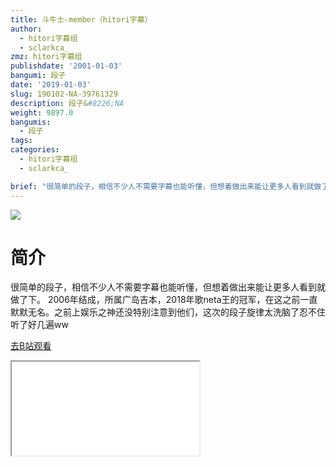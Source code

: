 ```yaml
---
title: 斗牛士-member（hitori字幕）
author:
  - hitori字幕组
  - sclarkca_
zmz: hitori字幕组
publishdate: '2001-01-03'
bangumi: 段子
date: '2019-01-03'
slug: 190102-NA-39761329
description: 段子&#8226;NA
weight: 9897.0
bangumis:
  - 段子
tags:
categories:
  - hitori字幕组
  - sclarkca_

brief: "很简单的段子，相信不少人不需要字幕也能听懂，但想着做出来能让更多人看到就做了下。 2006年结成，所属广岛吉本，2018年歌neta王的冠军，在这之前一直默默无名。之前上娱乐之神还没特别注意到他们，这次的段子旋律太洗脑了忍不住听了好几遍ww"
---
```

![](https://i.imgur.com/x4mwOSq.jpg)
# 简介  
很简单的段子，相信不少人不需要字幕也能听懂，但想着做出来能让更多人看到就做了下。
2006年结成，所属广岛吉本，2018年歌neta王的冠军，在这之前一直默默无名。之前上娱乐之神还没特别注意到他们，这次的段子旋律太洗脑了忍不住听了好几遍ww  

[去B站观看](https://www.bilibili.com/video/av39761329/)
<div class ="resp-container"><iframe class="testiframe" src="//player.bilibili.com/player.html?aid=39761329"", scrolling="no", allowfullscreen="true" > </iframe></div> 
